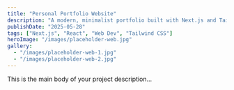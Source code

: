 ```yaml
---
title: "Personal Portfolio Website"
description: "A modern, minimalist portfolio built with Next.js and Tailwind CSS to showcase my web development projects."
publishDate: "2025-05-28"
tags: ["Next.js", "React", "Web Dev", "Tailwind CSS"]
heroImage: "/images/placeholder-web.jpg"
gallery:
  - "/images/placeholder-web-1.jpg"
  - "/images/placeholder-web-2.jpg"
---
```


This is the main body of your project description...